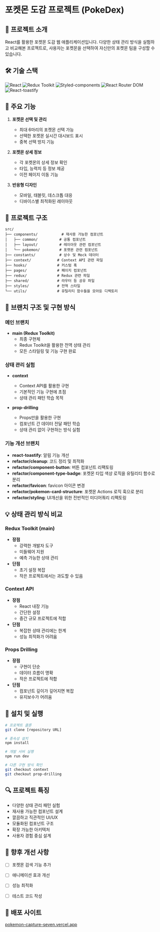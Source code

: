 # 포켓몬 도감 프로젝트 (PokeDex)

## 📱 프로젝트 소개
React를 활용한 포켓몬 도감 웹 애플리케이션입니다. 다양한 상태 관리 방식을 실험하고 비교해본 프로젝트로, 사용자는 포켓몬을 선택하여 자신만의 포켓몬 팀을 구성할 수 있습니다.

## 🛠️ 기술 스택
![React](https://img.shields.io/badge/-React-61DAFB?logo=react&logoColor=black&style=flat)
![Redux Toolkit](https://img.shields.io/badge/-Redux_Toolkit-764ABC?logo=redux&logoColor=white&style=flat)
![Styled-components](https://img.shields.io/badge/-Styled_components-DB7093?logo=styled-components&logoColor=white&style=flat)
![React Router DOM](https://img.shields.io/badge/-React_Router_DOM-CA4245?logo=react-router&logoColor=white&style=flat)
![React-toastify](https://img.shields.io/badge/-React_toastify-FF5722?logo=react&logoColor=white&style=flat)

## 🌟 주요 기능
1. **포켓몬 선택 및 관리**
   - 최대 6마리의 포켓몬 선택 가능
   - 선택한 포켓몬 실시간 대시보드 표시
   - 중복 선택 방지 기능

2. **포켓몬 상세 정보**
   - 각 포켓몬의 상세 정보 확인
   - 타입, 능력치 등 정보 제공
   - 이전 페이지 이동 기능

3. **반응형 디자인**
   - 모바일, 태블릿, 데스크톱 대응
   - 디바이스별 최적화된 레이아웃

## 📁 프로젝트 구조
```
src/
├── components/           # 재사용 가능한 컴포넌트
│   ├── common/          # 공통 컴포넌트
│   ├── layout/          # 레이아웃 관련 컴포넌트
│   └── pokemon/         # 포켓몬 관련 컴포넌트
├── constants/           # 상수 및 Mock 데이터
├── context/            # Context API 관련 파일
├── hooks/              # 커스텀 훅
├── pages/              # 페이지 컴포넌트
├── redux/              # Redux 관련 파일
├── shared/             # 라우터 등 공유 파일
├── styles/             # 전역 스타일
└── utils/              # 유틸리티 함수들을 모아둔 디렉토리
```

## 📂 브랜치 구조 및 구현 방식

### 메인 브랜치
- **main (Redux Toolkit)**
  - 최종 구현체
  - Redux Toolkit을 활용한 전역 상태 관리
  - 모든 스타일링 및 기능 구현 완료

### 상태 관리 실험
- **context**
  - Context API를 활용한 구현
  - 기본적인 기능 구현에 초점
  - 상태 관리 패턴 학습 목적

- **prop-drilling**
  - Props만을 활용한 구현
  - 컴포넌트 간 데이터 전달 패턴 학습
  - 상태 관리 없이 구현하는 방식 실험

### 기능 개선 브랜치
- **react-toastify**: 알림 기능 개선
- **refactor/cleanup**: 코드 정리 및 최적화
- **refactor/component-button**: 버튼 컴포넌트 리팩토링
- **refactor/component-type-badge**: 포켓몬 타입 색상 로직을 유틸리티 함수로 분리
- **refactor/favicon**: favicon 아이콘 변경
- **refactor/pokemon-card-structure**: 포켓몬 Actions 로직 훅으로 분리
- **refactor/styling**: UI개선을 위한 전반적인 미디어쿼리 리펙토링

## 💡 상태 관리 방식 비교

### Redux Toolkit (main)
- **장점**
  - 강력한 개발자 도구
  - 미들웨어 지원
  - 예측 가능한 상태 관리
- **단점**
  - 초기 설정 복잡
  - 작은 프로젝트에서는 과도할 수 있음

### Context API
- **장점**
  - React 내장 기능
  - 간단한 설정
  - 중간 규모 프로젝트에 적합
- **단점**
  - 복잡한 상태 관리에는 한계
  - 성능 최적화가 어려움

### Props Drilling
- **장점**
  - 구현이 단순
  - 데이터 흐름이 명확
  - 작은 프로젝트에 적합
- **단점**
  - 컴포넌트 깊이가 깊어지면 복잡
  - 유지보수가 어려움

## 🚀 설치 및 실행
```bash
# 프로젝트 클론
git clone [repository URL]

# 종속성 설치
npm install

# 개발 서버 실행
npm run dev

# 다른 구현 방식 확인
git checkout context
git checkout prop-drilling
```

## 🔍 프로젝트 특징
- 다양한 상태 관리 패턴 실험
- 재사용 가능한 컴포넌트 설계
- 깔끔하고 직관적인 UI/UX
- 모듈화된 컴포넌트 구조
- 확장 가능한 아키텍처
- 사용자 경험 중심 설계

## 📝 향후 개선 사항
- [ ] 포켓몬 검색 기능 추가
- [ ] 애니메이션 효과 개선
- [ ] 성능 최적화
- [ ] 테스트 코드 작성


## 📜 배포 사이트
[pokemon-capture-seven.vercel.app](https://pokemon-capture-seven.vercel.app/)